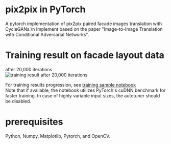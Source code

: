 # pix2pix in PyTorch
A pytorch implementation of pix2pix paired facade images translation with CycleGANs.\n
Implement based on the paper "Image-to-Image Translation with Conditional Adversarial Networks".

# Training result on facade layout data
after 20,000 iterations\
![training result after 20,000 iterations](https://github.com/yophis/pix2pix/assets/62210017/bdce8aa0-de28-45e6-b65b-217c6945bb39)

For training results progression, see [training sample notebook](https://github.com/yophis/pix2pix/blob/main/facade_training_sample.ipynb)\
Note that if available, the notebook utilizes PyTorch's cuDNN benchmark for faster training. In case of highly variable input sizes, the autotuner should be disabled.

# prerequisites
Python, Numpy, Matplotlib, Pytorch, and OpenCV.

